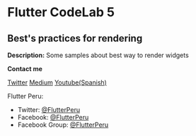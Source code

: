 # Flutter CodeLab 5
## Best's practices for rendering

**Description:** 
Some samples about best way to render widgets 

**Contact me**

[Twitter](https://twitter.com/diegoveloper)
[Medium](https://medium.com/@diegoveloper/](https://medium.com/@diegoveloper/))
[Youtube(Spanish)](https://www.youtube.com/c/TheDartSide)

Flutter Peru: 
   - Twitter: [@FlutterPeru](https://twitter.com/FlutterPeru)
   - Facebook:  [@FlutterPeru](https://facebook.com/FlutterPeru)
   - Facebook Group:  [@FlutterPeru](https://www.facebook.com/groups/flutterperu/)
